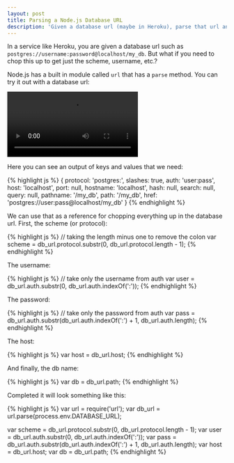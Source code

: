 ```yaml
---
layout: post
title: Parsing a Node.js Database URL
description: 'Given a database url (maybe in Heroku), parse that url and chop it into parts.'
---
```


In a service like Heroku, you are given a database url such as `postgres://username:password@localhost/my_db`. But what if you need to chop this up to get just the scheme, username, etc.?

Node.js has a built in module called `url` that has a `parse` method. You can try it out with a database url:

<video autoplay loop>
    <source src="//zippy.gfycat.com/FinishedKeenHamster.mp4" type="video/mp4">
    <source src="//zippy.gfycat.com/FinishedKeenHamster.webm" type="video/webm">
</video>

Here you can see an output of keys and values that we need:

{% highlight js %}
{
    protocol: 'postgres:',
    slashes: true,
    auth: 'user:pass',
    host: 'localhost',
    port: null,
    hostname: 'localhost',
    hash: null,
    search: null,
    query: null,
    pathname: '/my_db',
    path: '/my_db',
    href: 'postgres://user:pass@localhost/my_db'
}
{% endhighlight %}

We can use that as a reference for chopping everything up in the database url. First, the scheme (or protocol):

{% highlight js %}
// taking the length minus one to remove the colon
var scheme = db_url.protocol.substr(0, db_url.protocol.length - 1);
{% endhighlight %}

The username:

{% highlight js %}
// take only the username from auth
var user = db_url.auth.substr(0, db_url.auth.indexOf(':'));
{% endhighlight %}

The password:

{% highlight js %}
// take only the password from auth
var pass = db_url.auth.substr(db_url.auth.indexOf(':') + 1, db_url.auth.length);
{% endhighlight %}

The host:

{% highlight js %}
var host = db_url.host;
{% endhighlight %}

And finally, the db name:

{% highlight js %}
var db = db_url.path;
{% endhighlight %}

Completed it will look something like this:

{% highlight js %}
var url = require('url');
var db_url = url.parse(process.env.DATABASE_URL);

var scheme = db_url.protocol.substr(0, db_url.protocol.length - 1);
var user   = db_url.auth.substr(0, db_url.auth.indexOf(':'));
var pass   = db_url.auth.substr(db_url.auth.indexOf(':') + 1, db_url.auth.length);
var host   = db_url.host;
var db     = db_url.path;
{% endhighlight %}
